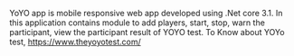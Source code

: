 YoYO app is mobile responsive web app developed using .Net core 3.1.
In this application contains module to add players, start, stop, warn the participant, view the participant result of YOYO test.
To Know about YOYo test, https://www.theyoyotest.com/
